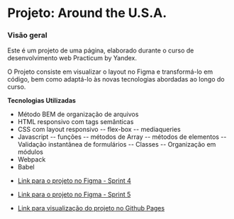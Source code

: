 # Projeto: Around the U.S.A.

### Visão geral

Este é um projeto de uma página, elaborado durante o curso de desenvolvimento web Practicum by Yandex.

O Projeto consiste em visualizar o layout no Figma e transformá-lo em código, bem como adaptá-lo às novas tecnologias abordadas ao longo do curso.

**Tecnologias Utilizadas**

- Método BEM de organização de arquivos
- HTML responsivo com tags semânticas
- CSS com layout responsivo
  -- flex-box
  -- mediaqueries
- Javascript
  -- funções
  -- métodos de Array
  -- métodos de elementos
  -- Validação instantânea de formulários
  -- Classes
  -- Organização em módulos
- Webpack
- Babel

* [Link para o projeto no Figma - Sprint 4](https://www.figma.com/file/SurN1jaeEQIhuZEDMhmWWf/Sprint-4-Around-The-U.S.-desktop-mobile?node-id=0%3A1)

* [Link para o projeto no Figma - Sprint 5](https://www.figma.com/file/HD3sjY52cfmedXVdlxkhZ0/WEB%2C-Sprint-5)

* [Link para visualização do projeto no Github Pages](https://joaofq.github.io/web_project_4/)
